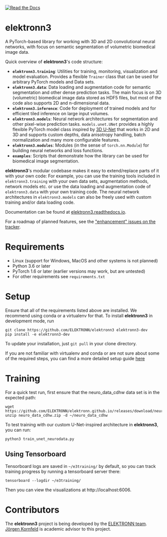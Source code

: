[![Read the Docs](https://readthedocs.org/projects/elektronn3/badge/?version=latest)](https://elektronn3.readthedocs.io/en/latest/)

# elektronn3

A PyTorch-based library for working with 3D and 2D convolutional neural networks, with focus on semantic segmentation of volumetric biomedical image data.

Quick overview of **elektronn3**'s code structure:

- **`elektronn3.training`**: Utilities for training, monitoring, visualization and model evaluation. Provides a flexible `Trainer` class that can be used for arbitrary PyTorch models and Data sets.
- **`elektronn3.data`**: Data loading and augmentation code for semantic segmentation and other dense prediction tasks. The main focus is on 3D (volumetric) biomedical image data stored as HDF5 files, but most of the code also supports 2D and n-dimensional data.
- **`elektronn3.inference`**: Code for deployment of trained models and for efficient tiled inference on large input volumes.
- **`elektronn3.models`**: Neural network architectures for segmentation and other pixel-wise prediction tasks. `models.unet.UNet` provides a highly flexible PyTorch model class inspired by [3D U-Net](https://arxiv.org/abs/1606.06650) that works in 2D and 3D and supports custom depths, data anisotropy handling, batch normalization and many more configurable features.
- **`elektronn3.modules`**: Modules (in the sense of `torch.nn.Module`) for building neural networks and loss functions.
- **`examples`**: Scripts that demonstrate how the library can be used for biomedical image segmentation.

**elektronn3**'s modular codebase makes it easy to extend/replace parts of it with your own code: For example, you can use the training tools included in `elektronn3.training` with your own data sets, augmentation methods, network models etc. or use the data loading and augmentation code of `elektronn3.data` with your own training code. The neural network architectures in `elektronn3.models` can also be freely used with custom training and/or data loading code.

Documentation can be found at [elektronn3.readthedocs.io](https://elektronn3.readthedocs.io).

For a roadmap of planned features, see the ["enhancement" issues on the tracker](https://github.com/ELEKTRONN/elektronn3/issues?q=is%3Aissue+is%3Aopen+label%3Aenhancement).

# Requirements

- Linux (support for Windows, MacOS and other systems is not planned)
- Python 3.6 or later
- PyTorch 1.6 or later (earlier versions may work, but are untested)
- For other requirements see `requirements.txt`

# Setup

Ensure that all of the requirements listed above are installed.
We recommend using conda or a virtualenv for that.
To install **elektronn3** in development mode, run

    git clone https://github.com/ELEKTRONN/elektronn3 elektronn3-dev
    pip install -e elektronn3-dev

To update your installation, just `git pull` in your clone
directory.

If you are not familiar with virtualenv and conda or are not sure about some of
the required steps, you can find a more detailed setup guide [here](https://github.com/ELEKTRONN/elektronn3/blob/master/setup.md)

# Training

For a quick test run, first ensure that the neuro_data_cdhw data set is
in the expected path:

    wget https://github.com/ELEKTRONN/elektronn.github.io/releases/download/neuro_data_cdhw/neuro_data_cdhw.zip
    unzip neuro_data_cdhw.zip -d ~/neuro_data_cdhw

To test training with our custom U-Net-inspired architecture in **elektronn3**,
you can run:

    python3 train_unet_neurodata.py


## Using Tensorboard

Tensorboard logs are saved in `~/e3training/` by default, so you can track training
progress by running a tensorboard server there:

    tensorboard --logdir ~/e3training/

Then you can view the visualizations at http://localhost:6006.

# Contributors

The **elektronn3** project is being developed by the
[ELEKTRONN team](https://github.com/orgs/ELEKTRONN/people).
[Jörgen Kornfeld](https://twitter.com/jmrko) is academic advisor to this project.
